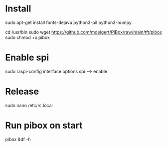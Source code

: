 # Install
sudo apt-get install fonts-dejavu python3-pil python3-numpy

cd /usr/bin 
sudo wget https://github.com/mdelgert/PiBox/raw/main/tft/pibox
sudo chmod +x pibox

# Enable spi
sudo raspi-config
interface options
spi --> enable

# Release
sudo nano /etc/rc.local

# Run pibox on start
pibox &df -h
